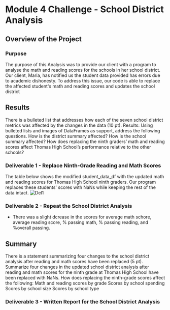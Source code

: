 # Module 4 Challenge - School District Analysis

## Overview of the Project

### Purpose
The purpose of this Analysis was to provide our client with a program to analyse the math and reading scores for the schools in her school district. Our client, Maria, has notified us the student data provided has errors due to academic dishonesty. To address this issue, our code is able to replace the affected student's math and reading scores and updates the school district 

## Results
There is a bulleted list that addresses how each of the seven school district metrics was affected by the changes in the data (10 pt).
Results: Using bulleted lists and images of DataFrames as support, address the following questions.
How is the district summary affected?
How is the school summary affected?
How does replacing the ninth graders’ math and reading scores affect Thomas High School’s performance relative to the other schools?

### Deliverable 1 - Replace Ninth-Grade Reading and Math Scores
The table below shows the modified student_data_df with the updated math and reading scores for Thomas High School ninth graders. Our program replaces these students' scores with NaNs while keeping the rest of the data intact.
![Del1](https://user-images.githubusercontent.com/103288980/184458882-50a1a8f3-8620-461e-ad40-e3233913b375.PNG)

### Deliverable 2 - Repeat the School District Analysis
* There was a slight dcrease in the scores for average math schore, average reading score, % passing math, % passing reading, and %overall passing.

## Summary
There is a statement summarizing four changes to the school district analysis after reading and math scores have been replaced (5 pt). Summarize four changes in the updated school district analysis after reading and math scores for the ninth grade at Thomas High School have been replaced with NaNs.
How does replacing the ninth-grade scores affect the following:
Math and reading scores by grade
Scores by school spending
Scores by school size
Scores by school type

### Deliverable 3 - Written Report for the School District Analysis
